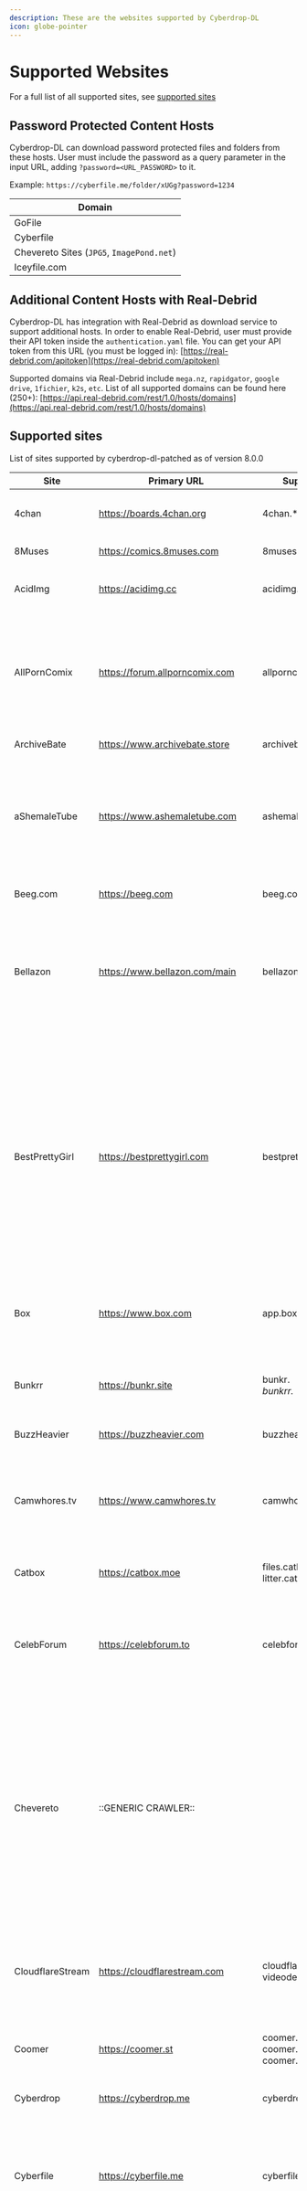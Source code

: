 ```yaml
---
description: These are the websites supported by Cyberdrop-DL
icon: globe-pointer
---
```


# Supported Websites

For a full list of all supported sites, see [supported sites](#supported-sites)

## Password Protected Content Hosts

Cyberdrop-DL can download password protected files and folders from these hosts. User must include the password as a query parameter in the input URL, adding `?password=<URL_PASSWORD>` to it.

Example: `https://cyberfile.me/folder/xUGg?password=1234`

| Domain                                                  |
| ------------------------------------------------------- |
| GoFile                                                  |
| Cyberfile                                               |
| Chevereto Sites (`JPG5`, `ImagePond.net`) |
| Iceyfile.com                                            |

## Additional Content Hosts with Real-Debrid

Cyberdrop-DL has integration with Real-Debrid as download service to support additional hosts. In order to enable Real-Debrid, user must provide their API token inside the `authentication.yaml` file. You can get your API token from this URL (you must be logged in): [https://real-debrid.com/apitoken](https://real-debrid.com/apitoken)

Supported domains via Real-Debrid include `mega.nz`, `rapidgator`, `google drive`, `1fichier`, `k2s`, `etc`. List of all supported domains can be found here (250+): [https://api.real-debrid.com/rest/1.0/hosts/domains](https://api.real-debrid.com/rest/1.0/hosts/domains)

## Supported sites

List of sites supported by cyberdrop-dl-patched as of version 8.0.0

|           Site            |                 Primary URL                 |                                                                                    Supported Domains                                                                                    |                                                                                                                                                                                                                                                                                                                                                                                                                                                                                                                                                                                                                                                                                                           Supported Paths                                                                                                                                                                                                                                                                                                                                                                                                                                                                                                                                                                                                                                                                                                            |
|---------------------------|---------------------------------------------|-----------------------------------------------------------------------------------------------------------------------------------------------------------------------------------------|--------------------------------------------------------------------------------------------------------------------------------------------------------------------------------------------------------------------------------------------------------------------------------------------------------------------------------------------------------------------------------------------------------------------------------------------------------------------------------------------------------------------------------------------------------------------------------------------------------------------------------------------------------------------------------------------------------------------------------------------------------------------------------------------------------------------------------------------------------------------------------------------------------------------------------------------------------------------------------------------------------------------------------------------------------------------------------------------------------------------------------------------------------------------------------------------------------------------------------------------------------------------------------------------------------------------------------------------------------------------------------------------------------------------------------------|
|           4chan           |          https://boards.4chan.org           |                                                                                         4chan.*                                                                                         |                                                                                                                                                                                                                                                                                                                                                                                                                                                                                                                                                                                                                                                                                       Board: <br> - `/<board>`<br>Thread: <br> - `/thread`<br>                                                                                                                                                                                                                                                                                                                                                                                                                                                                                                                                                                                                                                                                                       |
|          8Muses           |          https://comics.8muses.com          |                                                                                        8muses.*                                                                                         |                                                                                                                                                                                                                                                                                                                                                                                                                                                                                                                                                                                                                                                                                                Album: <br> - `/comics/album/...`<br>                                                                                                                                                                                                                                                                                                                                                                                                                                                                                                                                                                                                                                                                                                 |
|          AcidImg          |             https://acidimg.cc              |                                                                                       acidimg.cc                                                                                        |                                                                                                                                                                                                                                                                                                                                                                                                                                                                                                                                                                                                                                                                                    Image: <br> - `/i/...`<br>Thumbnail: <br> - `/upload/...`<br>                                                                                                                                                                                                                                                                                                                                                                                                                                                                                                                                                                                                                                                                                     |
|       AllPornComix        |       https://forum.allporncomix.com        |                                                                                     allporncomix.*                                                                                      |                                                                                                                                                                                                                                                                                                                                                                                                                                                                                                                                                                                        Attachments: <br> - `/(attachments\|data\|uploads)/...`<br>Threads: <br> - `/(thread\|topic\|tema\|threads\|topics\|temas)/<thread_name_and_id>`<br> - `/goto/<post_id>`<br> - `/posts/<post_id>`<br><br><br>**NOTES**<br> - base crawler: Xenforo<br>                                                                                                                                                                                                                                                                                                                                                                                                                                                                                                                                                                                        |
|        ArchiveBate        |        https://www.archivebate.store        |                                                                                      archivebate.*                                                                                      |                                                                                                                                                                                                                                                                                                                                                                                                                                                                                                                                                                                                                                                                                                Video: <br> - `/watch/<video_id>`<br>                                                                                                                                                                                                                                                                                                                                                                                                                                                                                                                                                                                                                                                                                                 |
|       aShemaleTube        |        https://www.ashemaletube.com         |                                                                                     ashemaletube.*                                                                                      |                                                                                                                                                                                                                                                                                                                                                                                                                                                                                                                                                                                                                           Model: <br> - `/creators/...`<br> - `/model/...`<br> - `/pornstars/...`<br>Playlist: <br> - `/playlists/...`<br>User: <br> - `/profiles/...`<br>Video: <br> - `/videos/...`<br>                                                                                                                                                                                                                                                                                                                                                                                                                                                                                                                                                                                                                            |
|         Beeg.com          |              https://beeg.com               |                                                                                        beeg.com                                                                                         |                                                                                                                                                                                                                                                                                                                                                                                                                                                                                                                                                                                                                                                                                      Video: <br> - `/<video_id>`<br> - `/video/<video_id>`<br>                                                                                                                                                                                                                                                                                                                                                                                                                                                                                                                                                                                                                                                                                       |
|         Bellazon          |        https://www.bellazon.com/main        |                                                                                       bellazon.*                                                                                        |                                                                                                                                                                                                                                                                                                                                                                                                                                                                                                                                                                                       Attachments: <br> - `/(attachments\|data\|uploads)/...`<br>Threads: <br> - `/(thread\|topic\|tema\|threads\|topics\|temas)/<thread_name_and_id>`<br> - `/goto/<post_id>`<br> - `/posts/<post_id>`<br><br><br>**NOTES**<br> - base crawler: Invision<br>                                                                                                                                                                                                                                                                                                                                                                                                                                                                                                                                                                                        |
|      BestPrettyGirl       |         https://bestprettygirl.com          |                                                                                   bestprettygirl.com                                                                                    |                                                                                                                                                                                                                                                                                                                                                                                                                       All Posts: <br> - `/posts/`<br>Category: <br> - `/category/<category_slug>`<br>Date Range: <br> - `...?after=<date>`<br> - `...?before=<date&after=<date>`<br> - `...?before=<date>`<br>Post: <br> - `/<post_slug>/`<br>Tag: <br> - `/tag/<tag_slug>`<br><br><br>**NOTES**<br> - <br><br>        For `Date Range`, <date>  must be a valid iso 8601 date, ex: `2022-12-06`.<br><br>        `Date Range` can be combined with `Category`, `Tag` and `All Posts`.<br>        ex: To only download categories from a date range: ,<br>        `/category/<category_slug>?before=<date>`<br>                                                                                                                                                                                                                                                                                                                                                                                                                       |
|            Box            |             https://www.box.com             |                                                                                       app.box.com                                                                                       |                                                                                                                                                                                                                                                                                                                                                                                                                                                                                                                                                                                                                        Embeded File or Folder: <br> - `app.box.com/embed/s?sh=<share_code>`<br> - `app.box.com/embed_widget/s?sh=<share_code>`<br>File or Folder: <br> - `app.box.com/s?sh=<share_code>`<br>                                                                                                                                                                                                                                                                                                                                                                                                                                                                                                                                                                                                                         |
|          Bunkrr           |             https://bunkr.site              |                                                                                   bunkr.*<br>bunkrr.*                                                                                   |                                                                                                                                                                                                                                                                                                                                                                                                                                                                                                                                                                                                                                                                    Album: <br> - `/a/...`<br>Direct Links<br>File: <br> - `/f/...`<br>Video: <br> - `/v/...`<br>                                                                                                                                                                                                                                                                                                                                                                                                                                                                                                                                                                                                                                                                     |
|        BuzzHeavier        |           https://buzzheavier.com           |                                                                                     buzzheavier.com                                                                                     |                                                                                                                                                                                                                                                                                                                                                                                                                                                                                                                                                                                                                                                                                                           Direct Links<br>                                                                                                                                                                                                                                                                                                                                                                                                                                                                                                                                                                                                                                                                                                           |
|       Camwhores.tv        |          https://www.camwhores.tv           |                                                                                      camwhores.tv                                                                                       |                                                                                                                                                                                                                                                                                                                                                                                                                                                                                                                                                                                                                            Categories: <br> - `/categories/...`<br>Members: <br> - `/members/<member_id>`<br>Search: <br> - `/search/...`<br>Tags: <br> - `/tags/...`<br>Videos: <br> - `/videos/...`<br>                                                                                                                                                                                                                                                                                                                                                                                                                                                                                                                                                                                                                            |
|          Catbox           |             https://catbox.moe              |                                                                          files.catbox.moe<br>litter.catbox.moe                                                                          |                                                                                                                                                                                                                                                                                                                                                                                                                                                                                                                                                                                                                                                                                                           Direct Links<br>                                                                                                                                                                                                                                                                                                                                                                                                                                                                                                                                                                                                                                                                                                           |
|        CelebForum         |            https://celebforum.to            |                                                                                      celebforum.*                                                                                       |                                                                                                                                                                                                                                                                                                                                                                                                                                                                                                                                                                                        Attachments: <br> - `/(attachments\|data\|uploads)/...`<br>Threads: <br> - `/(thread\|topic\|tema\|threads\|topics\|temas)/<thread_name_and_id>`<br> - `/goto/<post_id>`<br> - `/posts/<post_id>`<br><br><br>**NOTES**<br> - base crawler: Xenforo<br>                                                                                                                                                                                                                                                                                                                                                                                                                                                                                                                                                                                        |
|         Chevereto         |             ::GENERIC CRAWLER::             |                                                                                                                                                                                         |                                                                                                                                                                                                                                                                                                                                                                                                                                                                                                                                 Album: <br> - `/a/<id>`<br> - `/a/<name>.<id>`<br> - `/album/<id>`<br> - `/album/<name>.<id>`<br>Direct Links<br>Image: <br> - `/image/<id>`<br> - `/image/<name>.<id>`<br> - `/img/<id>`<br> - `/img/<name>.<id>`<br>Profiles: <br> - `/<user_name>`<br>Video: <br> - `/video/<id>`<br> - `/video/<name>.<id>`<br> - `/videos/<id>`<br> - `/videos/<name>.<id>`<br>                                                                                                                                                                                                                                                                                                                                                                                                                                                                                                                                 |
|     CloudflareStream      |        https://cloudflarestream.com         |                                                                        cloudflarestream.com<br>videodelivery.net                                                                        |                                                                                                                                                                                                                                                                                                                                                                                                                                                                                                                                                         Public Video: <br> - `/<video_uid>`<br> - `/<video_uid>/iframe`<br> - `/<video_uid>/watch`<br> - `/embed/___.js?video=<video_uid>`<br>Restricted Access Video: <br> - `/<jwt_access_token>`<br> - `/<jwt_access_token>/iframe`<br> - `/<jwt_access_token>/watch`<br> - `/embed/___.js?video=<jwt_access_token>`<br>                                                                                                                                                                                                                                                                                                                                                                                                                                                                                                                                                          |
|          Coomer           |              https://coomer.st              |                                                                         coomer.party<br>coomer.st<br>coomer.su                                                                          |                                                                                                                                                                                                                                                                                                                                                                                                                                                                                                                                                                                          Direct links: <br> - `/(data|thumbnail)/...`<br>Favorites: <br> - `/favorites/<user_id>`<br>Individual Post: <br> - `/<service>/user/<user_id>/post/<post_id>`<br>Model: <br> - `/<service>/user/<user_id>`<br>Search: <br> - `/search?q=...`<br>                                                                                                                                                                                                                                                                                                                                                                                                                                                                                                                                                                                           |
|         Cyberdrop         |            https://cyberdrop.me             |                                                                                       cyberdrop.*                                                                                       |                                                                                                                                                                                                                                                                                                                                                                                                                                                                                                                                                                                                                                                                                 Album: <br> - `/a/...`<br>Direct Links<br>File: <br> - `/f/...`<br>                                                                                                                                                                                                                                                                                                                                                                                                                                                                                                                                                                                                                                                                                  |
|         Cyberfile         |            https://cyberfile.me             |                                                                                       cyberfile.*                                                                                       |                                                                                                                                                                                                                                                                                                                                                                                                                                                                                                                                                                                                               Files: <br> - `/<file_id>`<br> - `/<file_id>/<file_name>`<br>Public Folders: <br> - `/folder/<folder_id>`<br> - `/folder/<folder_id>/<folder_name>`<br>Shared folders: <br> - `/shared/<share_key>`<br>                                                                                                                                                                                                                                                                                                                                                                                                                                                                                                                                                                                                                |
|         DirtyShip         |            https://dirtyship.com            |                                                                                       dirtyship.*                                                                                       |                                                                                                                                                                                                                                                                                                                                                                                                                                                                                                                                                                                                                                Categorie: <br> - `/category/...`<br>Gallery: <br> - `/gallery/...`<br>Photo: <br> - `/gallery/.../...`<br>Tag: <br> - `/tag/...`<br>Video: <br> - `/<video_name>`<br>                                                                                                                                                                                                                                                                                                                                                                                                                                                                                                                                                                                                                                |
|         Discourse         |             ::GENERIC CRAWLER::             |                                                                                                                                                                                         |                                                                                                                                                                                                                                                                                                                                                                                                                                                                                                                                                                                        Attachments: <br> - `/uploads/...`<br>Topic: <br> - `/t/<topic_name>/<topic_id>`<br> - `/t/<topic_name>/<topic_id>/<post_number>`<br><br><br>**NOTES**<br> - If the URL includes <post_number>, posts with a number lower that it won't be scraped<br>                                                                                                                                                                                                                                                                                                                                                                                                                                                                                                                                                                                        |
|        DoodStream         |           https://doodstream.com            |                                        all3do.com<br>do7go.com<br>dood.re<br>dood.yt<br>doodcdn.*<br>doodstream.*<br>doodstream.co<br>vidply.com                                        |                                                                                                                                                                                                                                                                                                                                                                                                                                                                                                                                                                                                                                                                                                  Video: <br> - `/e/<video_id>`<br>                                                                                                                                                                                                                                                                                                                                                                                                                                                                                                                                                                                                                                                                                                   |
|          Dropbox          |           https://www.dropbox.com           |                                                                                        dropbox.*                                                                                        |                                                                                                                                                                                                                                                                                                                                                                                                                                                                                                                                                                                                         File: <br> - `/s/...`<br> - `/scl/fi/<link_key>?rlkey=...`<br> - `/scl/fo/<link_key>/<secure_hash>?preview=<filename>&rlkey=...`<br>Folder: <br> - `/scl/fo/<link_key>/<secure_hash>?rlkey=...`<br> - `/sh/...`<br>                                                                                                                                                                                                                                                                                                                                                                                                                                                                                                                                                                                                          |
|         E-Hentai          |            https://e-hentai.org             |                                                                                       e-hentai.*                                                                                        |                                                                                                                                                                                                                                                                                                                                                                                                                                                                                                                                                                                                                                                                                         Album: <br> - `/g/...`<br>File: <br> - `/s/...`<br>                                                                                                                                                                                                                                                                                                                                                                                                                                                                                                                                                                                                                                                                                          |
|           E621            |              https://e621.net               |                                                                                        e621.net                                                                                         |                                                                                                                                                                                                                                                                                                                                                                                                                                                                                                                                                                                                                                                                    Pools: <br> - `/pools/...`<br>Post: <br> - `/posts/...`<br>Tags: <br> - `/posts?tags=...`<br>                                                                                                                                                                                                                                                                                                                                                                                                                                                                                                                                                                                                                                                                     |
|           eFukt           |              https://efukt.com              |                                                                                        efukt.com                                                                                        |                                                                                                                                                                                                                                                                                                                                                                                                                                                                                                                                                                                                                                   Gif: <br> - `/view.gif.php?id=<id>`<br>Homepage: <br> - `/`<br>Photo: <br> - `/pics/....`<br>Series: <br> - `/series/<series_name>`<br>Video: <br> - `/...`<br>                                                                                                                                                                                                                                                                                                                                                                                                                                                                                                                                                                                                                                    |
|          ePorner          |           https://www.eporner.com           |                                                                                        eporner.*                                                                                        |                                                                                                                                                                                                                                                                                                                                                                                                                                                                                                                                             Categories: <br> - `/cat/...`<br>Channels: <br> - `/channel/...`<br>Gallery: <br> - `/gallery/...`<br>Photo: <br> - `/photo/...`<br>Pornstar: <br> - `/pornstar/...`<br>Profile: <br> - `/profile/...`<br>Search: <br> - `/search/...`<br>Video: <br> - `/<video_name>-<video-id>`<br> - `/embed/<video_id>`<br> - `/hd-porn/<video_id>`<br>                                                                                                                                                                                                                                                                                                                                                                                                                                                                                                                                             |
|           Erome           |            https://www.erome.com            |                                                                                         erome.*                                                                                         |                                                                                                                                                                                                                                                                                                                                                                                                                                                                                                                                                                                                                                                                                         Album: <br> - `/a/...`<br>Profile: <br> - `/...`<br>                                                                                                                                                                                                                                                                                                                                                                                                                                                                                                                                                                                                                                                                                         |
|        EveriaClub         |             https://everia.club             |                                                                                       everia.club                                                                                       |                                                                                                                                                                                                                                                                                                                                                                                                                       All Posts: <br> - `/posts/`<br>Category: <br> - `/category/<category_slug>`<br>Date Range: <br> - `...?after=<date>`<br> - `...?before=<date&after=<date>`<br> - `...?before=<date>`<br>Post: <br> - `/<post_slug>/`<br>Tag: <br> - `/tag/<tag_slug>`<br><br><br>**NOTES**<br> - <br><br>        For `Date Range`, <date>  must be a valid iso 8601 date, ex: `2022-12-06`.<br><br>        `Date Range` can be combined with `Category`, `Tag` and `All Posts`.<br>        ex: To only download categories from a date range: ,<br>        `/category/<category_slug>?before=<date>`<br>                                                                                                                                                                                                                                                                                                                                                                                                                       |
|          F95Zone          |             https://f95zone.to              |                                                                                        f95zone.*                                                                                        |                                                                                                                                                                                                                                                                                                                                                                                                                                                                                                                                                                                        Attachments: <br> - `/(attachments\|data\|uploads)/...`<br>Threads: <br> - `/(thread\|topic\|tema\|threads\|topics\|temas)/<thread_name_and_id>`<br> - `/goto/<post_id>`<br> - `/posts/<post_id>`<br><br><br>**NOTES**<br> - base crawler: Xenforo<br>                                                                                                                                                                                                                                                                                                                                                                                                                                                                                                                                                                                        |
|          Fapello          |             https://fapello.su              |                                                                                        fapello.*                                                                                        |                                                                                                                                                                                                                                                                                                                                                                                                                                                                                                                                                                                                                                                                                    Individual Post: <br> - `/.../...`<br>Model: <br> - `/...`<br>                                                                                                                                                                                                                                                                                                                                                                                                                                                                                                                                                                                                                                                                                    |
|         Fileditch         |          https://fileditchfiles.me          |                                                                                       fileditch.*                                                                                       |                                                                                                                                                                                                                                                                                                                                                                                                                                                                                                                                                                                                                                                                                                           Direct Links<br>                                                                                                                                                                                                                                                                                                                                                                                                                                                                                                                                                                                                                                                                                                           |
|          FilesVC          |              https://files.vc               |                                                                                        files.vc                                                                                         |                                                                                                                                                                                                                                                                                                                                                                                                                                                                                                                                                                                                                                                                                                           Direct Links<br>                                                                                                                                                                                                                                                                                                                                                                                                                                                                                                                                                                                                                                                                                                           |
|       Flugel-Anime        |           https://flugelanime.com           |                                                                                     flugel-anime.*                                                                                      |                                                                                                                                                                                                                                                                                                                                                                                                                                                                                                                                                                                                                                                                                                     Any path: <br> - `/...`<br>                                                                                                                                                                                                                                                                                                                                                                                                                                                                                                                                                                                                                                                                                                      |
|      Forums.plex.tv       |           https://forums.plex.tv            |                                                                                     forums.plex.tv                                                                                      |                                                                                                                                                                                                                                                                                                                                                                                                                                                                                                                                                                                        Attachments: <br> - `/uploads/...`<br>Topic: <br> - `/t/<topic_name>/<topic_id>`<br> - `/t/<topic_name>/<topic_id>/<post_number>`<br><br><br>**NOTES**<br> - If the URL includes <post_number>, posts with a number lower that it won't be scraped<br>                                                                                                                                                                                                                                                                                                                                                                                                                                                                                                                                                                                        |
|          GoFile           |              https://gofile.io              |                                                                                        gofile.*                                                                                         |                                                                                                                                                                                                                                                                                                                                                                                                                                                                                                                                                                                                                                                                                                      Album: <br> - `/d/...`<br>                                                                                                                                                                                                                                                                                                                                                                                                                                                                                                                                                                                                                                                                                                      |
|        GoogleDrive        |          https://drive.google.com           |                                                               docs.google<br>drive.google<br>drive.usercontent.google.com                                                               |                                                                                                                                                                                                                                                                                                                             Docs: <br> - `/document/d/<file_id>`<br>Files: <br> - `/file/d/<file_id>`<br>Folders: <br> - `/drive/folders/<folder_id>`<br> - `/embeddedfolderview/<folder_id>`<br>Sheets: <br> - `/spreadsheets/d/<file_id>`<br>Slides: <br> - `/presentation/d/<file_id>`<br><br><br>**NOTES**<br> - You can download sheets, slides and docs in a custom format by using it as a query param.<br>ex: https://docs.google.com/document/d/1ZzEzJbemBMPm46O2q5VcGNoPbqDu9AhhUc2djQbvbTY?format=ods<br>Valid Formats:<br><br>document:<br>  - docx (default)<br>  - epub<br>  - md<br>  - odt<br>  - pdf<br>  - rtf<br>  - txt<br>  - zip<br><br>presentation:<br>  - odp<br>  - pptx (default)<br><br>spreadsheets:<br>  - csv<br>  - html<br>  - ods<br>  - tsv<br>  - xslx (default)<br>                                                                                                                                                                                                                                                                                                                             |
|          Hianime          |             https://hianime.to              |                                                                  aniwatch.to<br>aniwatchtv.to<br>hianime.to<br>zoro.to                                                                  |                                                                                                                                                                                                                                                                                                                                                                                                                                                                                                                           Anime: <br> - `/<name>-<anime_id>`<br>Episode: <br> - `/<name>-<anime_id>?ep=<episode_id>`<br> - `/watch/<name>-<anime_id>?ep=<episode_id>`<br><br><br>**NOTES**<br> - You can select the language to be downloaded by using a 'lang' query param. Valid options: 'sub' or 'dub'. Default: 'sub'If the chosen language is not avaiable, CDL will use the first one available<br>                                                                                                                                                                                                                                                                                                                                                                                                                                                                                                                           |
|         Hitomi.la         |              https://hitomi.la              |                                                                                        hitomi.la                                                                                        |                                                                                                                                                                                                                                                                                                                                                                                                                                                                                                                                    Collection: <br> - `/artist/...`<br> - `/character/...`<br> - `/group/...`<br> - `/series/...`<br> - `/tag/...`<br> - `/type/...`<br>Gallery: <br> - `/anime/...`<br> - `/cg/...`<br> - `/doujinshi/...`<br> - `/galleries/...`<br> - `/gamecg/...`<br> - `/imageset/...`<br> - `/manga/...`<br> - `/reader/...`<br>Search: <br> - `/search.html?<query>`<br>                                                                                                                                                                                                                                                                                                                                                                                                                                                                                                                                     |
|        HotLeakVip         |             https://hotleak.vip             |                                                                                       hotleak.vip                                                                                       |                                                                                                                                                                                                                                                                                                                                                                                                                                                                                                                                                                                                                                                                           Model: <br> - `/<model_id>`<br>Video: <br> - `/<model_id>/video/<video_id>`<br>                                                                                                                                                                                                                                                                                                                                                                                                                                                                                                                                                                                                                                                                            |
|          HotPic           |              https://hotpic.cc              |                                                                                 2385290.xyz<br>hotpic.*                                                                                 |                                                                                                                                                                                                                                                                                                                                                                                                                                                                                                                                                                                                                                                                                       Album: <br> - `/album/...`<br>Image: <br> - `/i/...`<br>                                                                                                                                                                                                                                                                                                                                                                                                                                                                                                                                                                                                                                                                                       |
|         Iceyfile          |            https://iceyfile.com             |                                                                                       iceyfile.*                                                                                        |                                                                                                                                                                                                                                                                                                                                                                                                                                                                                                                                                                                                               Files: <br> - `/<file_id>`<br> - `/<file_id>/<file_name>`<br>Public Folders: <br> - `/folder/<folder_id>`<br> - `/folder/<folder_id>/<folder_name>`<br>Shared folders: <br> - `/shared/<share_key>`<br>                                                                                                                                                                                                                                                                                                                                                                                                                                                                                                                                                                                                                |
|         ImageBam          |          https://www.imagebam.com           |                                                                                       imagebam.*                                                                                        |                                                                                                                                                                                                                                                                                                                                                                                                                                                                                                                                                                                                                                     Gallery: <br> - `/gallery/...`<br>Gallery or Image: <br> - `/view/...`<br>Image: <br> - `/image/...`<br>Thumbnails: <br> - `thumbs<x>.imagebam.com/...`<br>                                                                                                                                                                                                                                                                                                                                                                                                                                                                                                                                                                                                                                      |
|         ImagePond         |            https://imagepond.net            |                                                                                      imagepond.net                                                                                      |                                                                                                                                                                                                                                                                                                                                                                                                                                                                                                                                 Album: <br> - `/a/<id>`<br> - `/a/<name>.<id>`<br> - `/album/<id>`<br> - `/album/<name>.<id>`<br>Direct Links<br>Image: <br> - `/image/<id>`<br> - `/image/<name>.<id>`<br> - `/img/<id>`<br> - `/img/<name>.<id>`<br>Profiles: <br> - `/<user_name>`<br>Video: <br> - `/video/<id>`<br> - `/video/<name>.<id>`<br> - `/videos/<id>`<br> - `/videos/<name>.<id>`<br>                                                                                                                                                                                                                                                                                                                                                                                                                                                                                                                                 |
|           ImgBB           |               https://ibb.co                |                                                                                   ibb.co<br>imgbb.co                                                                                    |                                                                                                                                                                                                                                                                                                                                                                                                                                                                                                                                                                                                                                                                                        Album: <br> - `/album/...`<br>Image: <br> - `/...`<br>                                                                                                                                                                                                                                                                                                                                                                                                                                                                                                                                                                                                                                                                                        |
|          ImgBox           |             https://imgbox.com              |                                                                                        imgbox.*                                                                                         |                                                                                                                                                                                                                                                                                                                                                                                                                                                                                                                                                                                                                                                                                  Album: <br> - `/g/...`<br>Direct Links<br>Image: <br> - `/...`<br>                                                                                                                                                                                                                                                                                                                                                                                                                                                                                                                                                                                                                                                                                  |
|           Imgur           |              https://imgur.com              |                                                                                         imgur.*                                                                                         |                                                                                                                                                                                                                                                                                                                                                                                                                                                                                                                                                                                                                                                                 Album: <br> - `/a/...`<br>Direct Links<br>Gallery: <br> - `/gallery/...`<br>Image: <br> - `/...`<br>                                                                                                                                                                                                                                                                                                                                                                                                                                                                                                                                                                                                                                                                 |
|          Imx.to           |               https://imx.to                |                                                                                         imx.to                                                                                          |                                                                                                                                                                                                                                                                                                                                                                                                                                                                                                                                                                                                                                                                                       Image: <br> - `/i/...`<br>Thumbnail: <br> - `/t/...`<br>                                                                                                                                                                                                                                                                                                                                                                                                                                                                                                                                                                                                                                                                                       |
|        IncestFlix         |         https://www.incestflix.com          |                                                                                      incestflix.*                                                                                       |                                                                                                                                                                                                                                                                                                                                                                                                                                                                                                                                                                                                                                                                                       Tag: <br> - `/tag/...`<br>Video: <br> - `/watch/...`<br>                                                                                                                                                                                                                                                                                                                                                                                                                                                                                                                                                                                                                                                                                       |
|     InfluencerBitches     |        https://influencerbitches.com        |                                                                                   influencerbitches.*                                                                                   |                                                                                                                                                                                                                                                                                                                                                                                                                                                                                                                                                                                                                                                                                                    Model: <br> - `/model/...`<br>                                                                                                                                                                                                                                                                                                                                                                                                                                                                                                                                                                                                                                                                                                    |
|           JPG5            |               https://jpg6.su               |     host.church<br>jpeg.pet<br>jpg.church<br>jpg.fish<br>jpg.fishing<br>jpg.homes<br>jpg.pet<br>jpg1.su<br>jpg2.su<br>jpg3.su<br>jpg4.su<br>jpg5.su<br>jpg6.su<br>selti-delivery.ru     |                                                                                                                                                                                                                                                                                                                                                                                                                                                                                                                                                                                      Album: <br> - `/a/<id>`<br> - `/a/<name>.<id>`<br> - `/album/<id>`<br> - `/album/<name>.<id>`<br>Direct Links<br>Image: <br> - `/image/<id>`<br> - `/image/<name>.<id>`<br> - `/img/<id>`<br> - `/img/<name>.<id>`<br>Profiles: <br> - `/<user_name>`<br>                                                                                                                                                                                                                                                                                                                                                                                                                                                                                                                                                                                       |
|          Kemono           |              https://kemono.cr              |                                                                         kemono.cr<br>kemono.party<br>kemono.su                                                                          |                                                                                                                                                                                                                                                                                                                                                                                                                                                                                                                         Direct links: <br> - `/(data|thumbnail)/...`<br>Discord Server: <br> - `/discord/<server_id>`<br>Discord Server Channel: <br> - `/discord/server/<server_id>/<channel_id>#...`<br>Favorites: <br> - `/favorites/<user_id>`<br>Individual Post: <br> - `/<service>/user/<user_id>/post/<post_id>`<br>Model: <br> - `/<service>/user/<user_id>`<br>Search: <br> - `/search?q=...`<br>                                                                                                                                                                                                                                                                                                                                                                                                                                                                                                                          |
|       LeakedModels        |       https://leakedmodels.com/forum        |                                                                                     leakedmodels.*                                                                                      |                                                                                                                                                                                                                                                                                                                                                                                                                                                                                                                                                                                        Attachments: <br> - `/(attachments\|data\|uploads)/...`<br>Threads: <br> - `/(thread\|topic\|tema\|threads\|topics\|temas)/<thread_name_and_id>`<br> - `/goto/<post_id>`<br> - `/posts/<post_id>`<br><br><br>**NOTES**<br> - base crawler: Xenforo<br>                                                                                                                                                                                                                                                                                                                                                                                                                                                                                                                                                                                        |
|        LeakedZone         |           https://leakedzone.com            |                                                                                      leakedzone.*                                                                                       |                                                                                                                                                                                                                                                                                                                                                                                                                                                                                                                                                                                                                                                                           Model: <br> - `/<model_id>`<br>Video: <br> - `/<model_id>/video/<video_id>`<br>                                                                                                                                                                                                                                                                                                                                                                                                                                                                                                                                                                                                                                                                            |
|         Luscious          |        https://members.luscious.net         |                                                                                       luscious.*                                                                                        |                                                                                                                                                                                                                                                                                                                                                                                                                                                                                                                                                                                                                                                                                                   Album: <br> - `/albums/...`<br>                                                                                                                                                                                                                                                                                                                                                                                                                                                                                                                                                                                                                                                                                                    |
|         Mediafire         |          https://www.mediafire.com          |                                                                                       mediafire.*                                                                                       |                                                                                                                                                                                                                                                                                                                                                                                                                                                                                                                                                                                                                                                                  File: <br> - `/file/<quick_key>`<br> - `?<quick_key>`<br>Folder: <br> - `/folder/<folder_key>`<br>                                                                                                                                                                                                                                                                                                                                                                                                                                                                                                                                                                                                                                                                  |
|         Megacloud         |           https://megacloud.blog            |                                                                                       megacloud.*                                                                                       |                                                                                                                                                                                                                                                                                                                                                                                                                                                                                                                                                                                                                                                                                                  Embed v3: <br> - `/embed-2/v3`<br>                                                                                                                                                                                                                                                                                                                                                                                                                                                                                                                                                                                                                                                                                                  |
|          MegaNz           |               https://mega.nz               |                                                                                         mega.nz                                                                                         |                                                                                                                                                                                                                                                                                                                                                                                                                                                                                           File: <br> - `/!#<file_id>!<share_key>`<br> - `/file/<file_id>#<share_key>`<br> - `/folder/<folder_id>#<share_key>/file/<file_id>`<br>Folder: <br> - `/F!#<folder_id>!<share_key>`<br> - `/folder/<folder_id>#<share_key>`<br>Subfolder: <br> - `/folder/<folder_id>#<share_key>/folder/<subfolder_id>`<br><br><br>**NOTES**<br> - Downloads can not be resumed. Partial downloads will always be deleted and new downloads will start over<br>                                                                                                                                                                                                                                                                                                                                                                                                                                                                                            |
|          MissAV           |              https://missav.ws              |                                                                                        missav.*                                                                                         |                                                                                                                                                                                                                                                                                                                                                                                                                                                                                                                                                                                                                                                                                                       Video: <br> - `/...`<br>                                                                                                                                                                                                                                                                                                                                                                                                                                                                                                                                                                                                                                                                                                       |
|          MixDrop          |             https://mixdrop.sb              |                                                                                  mixdrop.*<br>mxdrop.*                                                                                  |                                                                                                                                                                                                                                                                                                                                                                                                                                                                                                                                                                                                                                                                                         File: <br> - `/e/<file_id>`<br> - `/f/<file_id>`<br>                                                                                                                                                                                                                                                                                                                                                                                                                                                                                                                                                                                                                                                                                         |
|        Motherless         |           https://motherless.com            |                                                                                      motherless.*                                                                                       |                                                                                                                                                                                                                                                                                                                                                                                                                                                                                                                                                                                                    Group: <br> - `/g/<group_name>`<br> - `/gi/<image>`<br> - `/gv/<video>`<br>Image: <br> - `/...`<br>User: <br> - `/f/...`<br> - `/u/...`<br>Video: <br> - `pending`<br><br><br>**NOTES**<br> - Galleries are NOT supported<br>                                                                                                                                                                                                                                                                                                                                                                                                                                                                                                                                                                                                     |
|         Nekohouse         |            https://nekohouse.su             |                                                                                       nekohouse.*                                                                                       |                                                                                                                                                                                                                                                                                                                                                                                                                                                                                                                                                                                                                                 Direct links: <br> - `/(data|thumbnails)/...`<br>Individual Post: <br> - `/<service>/user/<user_id>/post/<post_id>`<br>Model: <br> - `/<service>/user/<user_id>`<br>                                                                                                                                                                                                                                                                                                                                                                                                                                                                                                                                                                                                                                 |
|          nHentai          |             https://nhentai.net             |                                                                                       nhentai.net                                                                                       |                                                                                                                                                                                                                                                                                                                                                                                                                                                                                                                                                                                                                                  Collections: <br> - `artist`<br> - `character`<br> - `favorites`<br> - `group`<br> - `parody`<br> - `search`<br> - `tag`<br>Gallery: <br> - `/g/<gallery_id>`<br>                                                                                                                                                                                                                                                                                                                                                                                                                                                                                                                                                                                                                                   |
|      NoodleMagazine       |         https://noodlemagazine.com          |                                                                                    noodlemagazine.*                                                                                     |                                                                                                                                                                                                                                                                                                                                                                                                                                                                                                                                                                                                                                                                            Search: <br> - `/video/<search_query`<br>Video: <br> - `/watch/<video_id>`<br>                                                                                                                                                                                                                                                                                                                                                                                                                                                                                                                                                                                                                                                                            |
|         NudoStar          |         https://nudostar.com/forum          |                                                                                       nudostar.*                                                                                        |                                                                                                                                                                                                                                                                                                                                                                                                                                                                                                                                                                                        Attachments: <br> - `/(attachments\|data\|uploads)/...`<br>Threads: <br> - `/(thread\|topic\|tema\|threads\|topics\|temas)/<thread_name_and_id>`<br> - `/goto/<post_id>`<br> - `/posts/<post_id>`<br><br><br>**NOTES**<br> - base crawler: Xenforo<br>                                                                                                                                                                                                                                                                                                                                                                                                                                                                                                                                                                                        |
|        NudoStarTV         |             https://nudostar.tv             |                                                                                       nudostar.tv                                                                                       |                                                                                                                                                                                                                                                                                                                                                                                                                                                                                                                                                                                                                                                                                                   Model: <br> - `/models/...`<br>                                                                                                                                                                                                                                                                                                                                                                                                                                                                                                                                                                                                                                                                                                    |
|           ok.ru           |                https://ok.ru                |                                                                                odnoklassniki.ru<br>ok.ru                                                                                |                                                                                                                                                                                                                                                                                                                                                                                                                                                                                                                                                                                                                                                      Channel: <br> - `/profile/<username>/c<channel_id>`<br> - `/video/c<channel_id>`<br>Video: <br> - `/video/<video_id>`<br>                                                                                                                                                                                                                                                                                                                                                                                                                                                                                                                                                                                                                                                       |
|        OmegaScans         |           https://omegascans.org            |                                                                                      omegascans.*                                                                                       |                                                                                                                                                                                                                                                                                                                                                                                                                                                                                                                                                                                                                                                                        Chapter: <br> - `/series/.../...`<br>Direct Links<br>Series: <br> - `/series/...`<br>                                                                                                                                                                                                                                                                                                                                                                                                                                                                                                                                                                                                                                                                         |
|         OneDrive          |            https://onedrive.com             |                                                                              1drv.ms<br>onedrive.live.com                                                                               |                                                                                                                                                                                                                                                                                                                                                                                                                                                                                                                                                                                       Access Link: <br> - `https://onedrive.live.com/?authkey=<KEY>&id=<ID>&cid=<CID>`<br>Share Link (anyone can access): <br> - `https://1drv.ms/b/<KEY>`<br> - `https://1drv.ms/f/<KEY>`<br> - `https://1drv.ms/t/<KEY>`<br> - `https://1drv.ms/u/<KEY>`<br>                                                                                                                                                                                                                                                                                                                                                                                                                                                                                                                                                                                       |
|          pCloud           |           https://www.pcloud.com            |                                                                              e.pc.cd<br>pc.cd<br>pcloud.*                                                                               |                                                                                                                                                                                                                                                                                                                                                                                                                                                                                                                                                                                                                                                           Public File or folder: <br> - `?code=<share_code>`<br> - `e.pc.cd/<short_code>`<br> - `u.pc.cd/<short_code>`<br>                                                                                                                                                                                                                                                                                                                                                                                                                                                                                                                                                                                                                                                           |
|        PimpAndHost        |           https://pimpandhost.com           |                                                                                      pimpandhost.*                                                                                      |                                                                                                                                                                                                                                                                                                                                                                                                                                                                                                                                                                                                                                                                                     Album: <br> - `/album/...`<br>Image: <br> - `/image/...`<br>                                                                                                                                                                                                                                                                                                                                                                                                                                                                                                                                                                                                                                                                                     |
|         PimpBunny         |            https://pimpbunny.com            |                                                                                      pimpbunny.com                                                                                      |                                                                                                                                                                                                                                                                                                                                                                                                                                                                                                                                                                                      Album: <br> - `/albums/<album_name>`<br>Category: <br> - `/categories/<category>`<br>Model Albums: <br> - `/albums/models/<model_name>`<br>Models: <br> - `/onlyfans-models/<model_name>`<br>Tag: <br> - `/tags/<tag>`<br>Videos: <br> - `/videos/...`<br>                                                                                                                                                                                                                                                                                                                                                                                                                                                                                                                                                                                      |
|        PixelDrain         |           https://pixeldrain.com            |                                                             pd.cybar.xyz<br>pixeldra.in<br>pixeldrain.com<br>pixeldrain.net                                                             |                                                                                                                                                                                                                                                                                                                                                                                                                                                                                                                                                                                                                                                                                         File: <br> - `/u/...`<br>Folder: <br> - `/l/...`<br>                                                                                                                                                                                                                                                                                                                                                                                                                                                                                                                                                                                                                                                                                         |
|          PixHost          |             https://pixhost.to              |                                                                                        pixhost.*                                                                                        |                                                                                                                                                                                                                                                                                                                                                                                                                                                                                                                                                                                                                                                          Gallery: <br> - `/gallery/<gallery_id>`<br>Image: <br> - `/show/<image_id>`<br>Thumbnail: <br> - `/thumbs/..`<br>                                                                                                                                                                                                                                                                                                                                                                                                                                                                                                                                                                                                                                                           |
|         Pkmncards         |            https://pkmncards.com            |                                                                                       pkmncards.*                                                                                       |                                                                                                                                                                                                                                                                                                                                                                                                                                                                                                                                                                                                                                                                        Card: <br> - `/card/...`<br>Series: <br> - `/series/...`<br>Set: <br> - `/set/...`<br>                                                                                                                                                                                                                                                                                                                                                                                                                                                                                                                                                                                                                                                                        |
|         PMVHaven          |            https://pmvhaven.com             |                                                                                       pmvhaven.*                                                                                        |                                                                                                                                                                                                                                                                                                                                                                                                                                                                                                                                                                                 Category: <br> - `/category/...`<br>Music: <br> - `/music/...`<br>Playlist: <br> - `/playlist/...`<br>Search results: <br> - `/search/...`<br>Star: <br> - `/star/...`<br>Tag: <br> - `/tags/...`<br>Users: <br> - `/profile/...`<br>Video: <br> - `/video/...`<br>                                                                                                                                                                                                                                                                                                                                                                                                                                                                                                                                                                                  |
|          PornHub          |           https://www.pornhub.com           |                                                                                        pornhub.*                                                                                        |                                                                                                                                                                                                                                                                                                                                                                                                                                                                                                                                                         Album: <br> - `/album/...`<br>Channel: <br> - `/channel/...`<br>Gif: <br> - `/gif/...`<br>Photo: <br> - `/photo/...`<br>Playlist: <br> - `/playlist/...`<br>Profile: <br> - `/model/...`<br> - `/pornstar/...`<br> - `/user/...`<br>Video: <br> - `/embed/<video_id>`<br> - `/view_video.php?viewkey=<video_id>`<br>                                                                                                                                                                                                                                                                                                                                                                                                                                                                                                                                                         |
|         PornPics          |            https://pornpics.com             |                                                                                       pornpics.*                                                                                        |                                                                                                                                                                                                                                                                                                                                                                                                                                                                                                                                                                                                 Categories: <br> - `/categories/....`<br>Channels: <br> - `/channels/...`<br>Direct Links<br>Gallery: <br> - `/galleries/...`<br>Pornstars: <br> - `/pornstars/...`<br>Search: <br> - `/?q=<query>`<br>Tags: <br> - `/tags/...`<br>                                                                                                                                                                                                                                                                                                                                                                                                                                                                                                                                                                                                  |
|         Porntrex          |          https://www.porntrex.com           |                                                                                       porntrex.*                                                                                        |                                                                                                                                                                                                                                                                                                                                                                                                                                                                                                                                                                                  Album: <br> - `/albums/...`<br>Category: <br> - `/categories/...`<br>Model: <br> - `/models/...`<br>Playlist: <br> - `/playlists/...`<br>Search: <br> - `/search/...`<br>Tag: <br> - `/tags/...`<br>User: <br> - `/members/...`<br>Video: <br> - `/video/...`<br>                                                                                                                                                                                                                                                                                                                                                                                                                                                                                                                                                                                   |
|          PostImg          |           https://postimages.org            |                                                                                        postimg.*                                                                                        |                                                                                                                                                                                                                                                                                                                                                                                                                                                                                                                                                                                                                                                                               Album: <br> - `/gallery/...`<br>Direct Links<br>Image: <br> - `/...`<br>                                                                                                                                                                                                                                                                                                                                                                                                                                                                                                                                                                                                                                                                               |
|         RealBooru         |            https://realbooru.com            |                                                                                       realbooru.*                                                                                       |                                                                                                                                                                                                                                                                                                                                                                                                                                                                                                                                                                                                                                                                                        File: <br> - `?id=...`<br>Tags: <br> - `?tags=...`<br>                                                                                                                                                                                                                                                                                                                                                                                                                                                                                                                                                                                                                                                                                        |
|          Reddit           |           https://www.reddit.com            |                                                                                   redd.it<br>reddit.*                                                                                   |                                                                                                                                                                                                                                                                                                                                                                                                                                                                                                                                                                                                                                                  Direct Links<br>Subreddit:: <br> - `/r/<subreddit>`<br>User: <br> - `/u/<user>`<br> - `/user/<user>`<br> - `/user/<user>/...`<br>                                                                                                                                                                                                                                                                                                                                                                                                                                                                                                                                                                                                                                                   |
|          RedGifs          |           https://www.redgifs.com           |                                                                                        redgifs.*                                                                                        |                                                                                                                                                                                                                                                                                                                                                                                                                                                                                                                                                                                                                                                                 Embeds: <br> - `/ifr/<gif_id>`<br>Gif: <br> - `/watch/<gif_id>`<br>User: <br> - `/users/<user>`<br>                                                                                                                                                                                                                                                                                                                                                                                                                                                                                                                                                                                                                                                                  |
|        Rule34Vault        |           https://rule34vault.com           |                                                                                      rule34vault.*                                                                                      |                                                                                                                                                                                                                                                                                                                                                                                                                                                                                                                                                                                                                                                                     Playlist: <br> - `/playlists/view/...`<br>Post: <br> - `/post/...`<br>Tag: <br> - `/...`<br>                                                                                                                                                                                                                                                                                                                                                                                                                                                                                                                                                                                                                                                                     |
|        Rule34Video        |           https://rule34video.com           |                                                                                      rule34video.*                                                                                      |                                                                                                                                                                                                                                                                                                                                                                                                                                                                                                                                                                                                       Members: <br> - `/members/...`<br>Models: <br> - `/models/...`<br>Search: <br> - `/search/...`<br>Tags: <br> - `/tags/...`<br>Video: <br> - `/video/<video_id>/<video_name>`<br> - `/videos/<video_id>/<video_name>`<br>                                                                                                                                                                                                                                                                                                                                                                                                                                                                                                                                                                                                       |
|         Rule34XXX         |             https://rule34.xxx              |                                                                                       rule34.xxx                                                                                        |                                                                                                                                                                                                                                                                                                                                                                                                                                                                                                                                                                                                                                                                                        File: <br> - `?id=...`<br>Tag: <br> - `?tags=...`<br>                                                                                                                                                                                                                                                                                                                                                                                                                                                                                                                                                                                                                                                                                         |
|         Rule34XYZ         |             https://rule34.xyz              |                                                                                       rule34.xyz                                                                                        |                                                                                                                                                                                                                                                                                                                                                                                                                                                                                                                                                                                                                                                                     Playlist: <br> - `/playlists/view/...`<br>Post: <br> - `/post/...`<br>Tag: <br> - `/...`<br>                                                                                                                                                                                                                                                                                                                                                                                                                                                                                                                                                                                                                                                                     |
|           Saint           |              https://saint2.su              |                                                                                 saint2.cr<br>saint2.su                                                                                  |                                                                                                                                                                                                                                                                                                                                                                                                                                                                                                                                                                                                                                                                       Album: <br> - `/a/...`<br>Direct Links<br>Video: <br> - `/d/...`<br> - `/embed/...`<br>                                                                                                                                                                                                                                                                                                                                                                                                                                                                                                                                                                                                                                                                        |
|         Scrolller         |            https://scrolller.com            |                                                                                       scrolller.*                                                                                       |                                                                                                                                                                                                                                                                                                                                                                                                                                                                                                                                                                                                                                                                                                    Subreddit: <br> - `/r/...`<br>                                                                                                                                                                                                                                                                                                                                                                                                                                                                                                                                                                                                                                                                                                    |
|          SendNow          |              https://send.now               |                                                                                        send.now                                                                                         |                                                                                                                                                                                                                                                                                                                                                                                                                                                                                                                                                                                                                                                                                                           Direct Links<br>                                                                                                                                                                                                                                                                                                                                                                                                                                                                                                                                                                                                                                                                                                           |
|          SendVid          |             https://sendvid.com             |                                                                                        sendvid.*                                                                                        |                                                                                                                                                                                                                                                                                                                                                                                                                                                                                                                                                                                                                                                                               Direct Links<br>Embeds: <br> - `/embed/...`<br>Videos: <br> - `/...`<br>                                                                                                                                                                                                                                                                                                                                                                                                                                                                                                                                                                                                                                                                               |
|          Sex.com          |               https://sex.com               |                                                                                          sex.*                                                                                          |                                                                                                                                                                                                                                                                                                                                                                                                                                                                                                                                                                                                                                                                                           Shorts Profiles: <br> - `/shorts/<profile>`<br>                                                                                                                                                                                                                                                                                                                                                                                                                                                                                                                                                                                                                                                                                            |
|     SocialMediaGirls      |     https://forums.socialmediagirls.com     |                                                                                   socialmediagirls.*                                                                                    |                                                                                                                                                                                                                                                                                                                                                                                                                                                                                                                                                                                        Attachments: <br> - `/(attachments\|data\|uploads)/...`<br>Threads: <br> - `/(thread\|topic\|tema\|threads\|topics\|temas)/<thread_name_and_id>`<br> - `/goto/<post_id>`<br> - `/posts/<post_id>`<br><br><br>**NOTES**<br> - base crawler: Xenforo<br>                                                                                                                                                                                                                                                                                                                                                                                                                                                                                                                                                                                        |
|         SpankBang         |            https://spankbang.com            |                                                                                       spankbang.*                                                                                       |                                                                                                                                                                                                                                                                                                                                                                                                                                                                                                                                                                                                                          Playlist: <br> - `/playlist/<playlist-id>`<br>Video: <br> - `/embed/<video_id>`<br> - `/play/<video_id>`<br> - `/playlist/<playlist-id>-<video_id>`<br> - `/video/<video_id>`<br>                                                                                                                                                                                                                                                                                                                                                                                                                                                                                                                                                                                                                           |
|        Streamable         |           https://streamable.com            |                                                                                      streamable.*                                                                                       |                                                                                                                                                                                                                                                                                                                                                                                                                                                                                                                                                                                                                                                                                                       Video: <br> - `/...`<br>                                                                                                                                                                                                                                                                                                                                                                                                                                                                                                                                                                                                                                                                                                       |
|          ThisVid          |             https://thisvid.com             |                                                                                        thisvid.*                                                                                        |                                                                                                                                                                                                                                                                                                                                                                                                                                                                                                                                                                           Albums: <br> - `/albums/<album_name>`<br>Categories: <br> - `/categories/...`<br>Image: <br> - `/albums/<album_name>/<image_name>`<br>Members: <br> - `/members/<member_id>`<br>Search: <br> - `/search/?q=...`<br>Tags: <br> - `/tags/...`<br>Videos: <br> - `/videos/...`<br>                                                                                                                                                                                                                                                                                                                                                                                                                                                                                                                                                                            |
|          TikTok           |           https://www.tiktok.com            |                                                                                        tiktok.*                                                                                         |                                                                                                                                                                                                                                                                                                                                                                                                                                                                                                                                                                                                                                                        Photo: <br> - `/@<user>/photo/<photo_id>`<br>User: <br> - `/@<user>`<br>Video: <br> - `/@<user>/video/<video_id>`<br>                                                                                                                                                                                                                                                                                                                                                                                                                                                                                                                                                                                                                                                         |
|        TitsInTops         |        https://titsintops.com/phpBB2        |                                                                                      titsintops.*                                                                                       |                                                                                                                                                                                                                                                                                                                                                                                                                                                                                                                                                                                        Attachments: <br> - `/(attachments\|data\|uploads)/...`<br>Threads: <br> - `/(thread\|topic\|tema\|threads\|topics\|temas)/<thread_name_and_id>`<br> - `/goto/<post_id>`<br> - `/posts/<post_id>`<br><br><br>**NOTES**<br> - base crawler: Xenforo<br>                                                                                                                                                                                                                                                                                                                                                                                                                                                                                                                                                                                        |
|        Tokyomotion        |         https://www.tokyomotion.net         |                                                                                      tokyomotion.*                                                                                      |                                                                                                                                                                                                                                                                                                                                                                                                                                                                                                                                                           Albums: <br> - `/album/<album_id>`<br> - `/user/<user>/albums/`<br>Photo: <br> - `/photo/<photo_id>`<br> - `/user/<user>/favorite/photos`<br>Playlist: <br> - `/user/<user>/favorite/videos`<br>Profiles: <br> - `/user/<user>`<br>Search Results: <br> - `/search?...`<br>Video: <br> - `/video/<video_id>`<br>                                                                                                                                                                                                                                                                                                                                                                                                                                                                                                                                                           |
|          Toonily          |             https://toonily.com             |                                                                                        toonily.*                                                                                        |                                                                                                                                                                                                                                                                                                                                                                                                                                                                                                                                                                                                                                                                      Charpter: <br> - `/serie/<name>/chapter-<chapter-id>`<br>Serie: <br> - `/serie/<name>`<br>                                                                                                                                                                                                                                                                                                                                                                                                                                                                                                                                                                                                                                                                      |
|       TwitterImages       |              https://twimg.com              |                                                                                         twimg.*                                                                                         |                                                                                                                                                                                                                                                                                                                                                                                                                                                                                                                                                                                                                                                                                                       Photo: <br> - `/...`<br>                                                                                                                                                                                                                                                                                                                                                                                                                                                                                                                                                                                                                                                                                                       |
|        TWPornStars        |         https://www.twpornstars.com         |              indiantw.com<br>twanal.com<br>twgaymuscle.com<br>twgays.com<br>twlesbian.com<br>twmilf.com<br>twonfans.com<br>twpornstars.com<br>twteens.com<br>twtiktoks.com              |                                                                                                                                                                                                                                                                                                                                                                                                                                                                                                                                                                                                                                                                                                       Photo: <br> - `/...`<br>                                                                                                                                                                                                                                                                                                                                                                                                                                                                                                                                                                                                                                                                                                       |
|        ViperGirls         |            https://vipergirls.to            |                                                                              viper.click<br>vipergirls.to                                                                               |                                                                                                                                                                                                                                                                                                                                                                                                                                                                                                                                                                                                                                                                    Threads: <br> - `/goto/<post_id>`<br> - `/posts/<post_id>`<br> - `/threads/<thread_name>`<br>                                                                                                                                                                                                                                                                                                                                                                                                                                                                                                                                                                                                                                                                     |
|          Vipr.im          |               https://vipr.im               |                                                                                         vipr.im                                                                                         |                                                                                                                                                                                                                                                                                                                                                                                                                                                                                                                                                                                                                                                                                       Image: <br> - `/...`<br>Thumbnail: <br> - `/th/...`<br>                                                                                                                                                                                                                                                                                                                                                                                                                                                                                                                                                                                                                                                                                        |
|        WeTransfer         |           https://wetransfer.com            |                                                                                 we.tl<br>wetransfer.com                                                                                 |                                                                                                                                                                                                                                                                                                                                                                                                                                                                                                                                                                                             Direct links: <br> - `download.wetransfer.com/...`<br>Public link: <br> - `wetransfer.com/<file_id>/<security_hash>`<br>Share Link: <br> - `wetransfer.com/<file_id>/<recipient_id>/<security_hash>`<br>Short Link: <br> - `we.tl/<id>`<br>                                                                                                                                                                                                                                                                                                                                                                                                                                                                                                                                                                                              |
|       WordPressHTML       |             ::GENERIC CRAWLER::             |                                                                                                                                                                                         |                                                                                                                                                                                                                                                                                                                                                                                                                       All Posts: <br> - `/posts/`<br>Category: <br> - `/category/<category_slug>`<br>Date Range: <br> - `...?after=<date>`<br> - `...?before=<date&after=<date>`<br> - `...?before=<date>`<br>Post: <br> - `/<post_slug>/`<br>Tag: <br> - `/tag/<tag_slug>`<br><br><br>**NOTES**<br> - <br><br>        For `Date Range`, <date>  must be a valid iso 8601 date, ex: `2022-12-06`.<br><br>        `Date Range` can be combined with `Category`, `Tag` and `All Posts`.<br>        ex: To only download categories from a date range: ,<br>        `/category/<category_slug>?before=<date>`<br>                                                                                                                                                                                                                                                                                                                                                                                                                       |
|      WordPressMedia       |             ::GENERIC CRAWLER::             |                                                                                                                                                                                         |                                                                                                                                                                                                                                                                                                                                                                                                                       All Posts: <br> - `/posts/`<br>Category: <br> - `/category/<category_slug>`<br>Date Range: <br> - `...?after=<date>`<br> - `...?before=<date&after=<date>`<br> - `...?before=<date>`<br>Post: <br> - `/<post_slug>/`<br>Tag: <br> - `/tag/<tag_slug>`<br><br><br>**NOTES**<br> - <br><br>        For `Date Range`, <date>  must be a valid iso 8601 date, ex: `2022-12-06`.<br><br>        `Date Range` can be combined with `Category`, `Tag` and `All Posts`.<br>        ex: To only download categories from a date range: ,<br>        `/category/<category_slug>?before=<date>`<br>                                                                                                                                                                                                                                                                                                                                                                                                                       |
|          XBunker          |             https://xbunker.nu              |                                                                                        xbunker.*                                                                                        |                                                                                                                                                                                                                                                                                                                                                                                                                                                                                                                                                                                        Attachments: <br> - `/(attachments\|data\|uploads)/...`<br>Threads: <br> - `/(thread\|topic\|tema\|threads\|topics\|temas)/<thread_name_and_id>`<br> - `/goto/<post_id>`<br> - `/posts/<post_id>`<br><br><br>**NOTES**<br> - base crawler: Xenforo<br>                                                                                                                                                                                                                                                                                                                                                                                                                                                                                                                                                                                        |
|          XBunkr           |             https://xbunkr.com              |                                                                                        xbunkr.*                                                                                         |                                                                                                                                                                                                                                                                                                                                                                                                                                                                                                                                                                                                                                                                                             Albums: <br> - `/a/...`<br>Direct Links<br>                                                                                                                                                                                                                                                                                                                                                                                                                                                                                                                                                                                                                                                                                              |
|         xHamster          |            https://xhamster.com             |                                                                                       xhamster.*                                                                                        |                                                                                                                                                                                                                                                                                                                                                                                                                                                                                     Creator: <br> - `/creators/<creator_name>`<br>Creator Galleries: <br> - `/creators/<creator_name>/photos`<br>Creator Videos: <br> - `/creators/<creator_name>/exclusive`<br>Gallery: <br> - `/photos/gallery/<gallery_name_or_id>`<br>User: <br> - `/users/<user_name>`<br> - `/users/profiles/<user_name>`<br>User Galleries: <br> - `/users/<user_name>/photos`<br>User Videos: <br> - `/users/<user_name>/videos`<br>Video: <br> - `/videos/<title>`<br>                                                                                                                                                                                                                                                                                                                                                                                                                                                                                      |
|          xVideos          |           https://www.xvideos.com           |                                                      xv-ru.com<br>xvideos-ar.com<br>xvideos-india.com<br>xvideos.com<br>xvideos.es                                                      |     Account: <br> - `/<channel_name>`<br> - `/amateur\|amateur-channels\|amateurs\|channel\|channel-channels\|channels\|pornstar\|pornstar-channels\|pornstars\|profile\|profile-channels\|profiles/<name>`<br>Account Photos: <br> - `/<channel_name>#_tabPhotos`<br> - `/<channel_name>/photos/...`<br> - `/amateur\|amateur-channels\|amateurs\|channel\|channel-channels\|channels\|pornstar\|pornstar-channels\|pornstars\|profile\|profile-channels\|profiles/<name>#_tabPhotos`<br> - `/amateur\|amateur-channels\|amateurs\|channel\|channel-channels\|channels\|pornstar\|pornstar-channels\|pornstars\|profile\|profile-channels\|profiles/<name>/photos/...`<br>Account Quickies: <br> - `/<channel_name>#quickies`<br> - `/amateur\|amateur-channels\|amateurs\|channel\|channel-channels\|channels\|pornstar\|pornstar-channels\|pornstars\|profile\|profile-channels\|profiles/<name>#quickies`<br>Account Videos: <br> - `/<channel_name>#_tabVideos`<br> - `/amateur\|amateur-channels\|amateurs\|channel\|channel-channels\|channels\|pornstar\|pornstar-channels\|pornstars\|profile\|profile-channels\|profiles/<name>#_tabVideos`<br>Video: <br> - `/amateur\|amateur-channels\|amateurs\|channel\|channel-channels\|channels\|pornstar\|pornstar-channels\|pornstars\|profile\|profile-channels\|profiles#quickies/(a\|h\|v)/<video_id>`<br> - `/video.<encoded_id>/<title>`<br> - `/video<id>/<title>`<br>     |
|         XXXBunker         |            https://xxxbunker.com            |                                                                                       xxxbunker.*                                                                                       |                                                                                                                                                                                                                                                                                                                                                                                                                                                                                                                                                                                                                              Category: <br> - `/categories/<category>`<br>Search: <br> - `/search/<video_id>`<br>User Favorites: <br> - `/<username>/favoritevideos`<br>Video: <br> - `/<video_id>`<br>                                                                                                                                                                                                                                                                                                                                                                                                                                                                                                                                                                                                                              |
|        YandexDisk         |         https://disk.yandex.com.tr          |                                                                                 disk.yandex<br>yadi.sk                                                                                  |                                                                                                                                                                                                                                                                                                                                                                                                                                                                                                                                                                                                                                   File: <br> - `/d/<folder_id>/<file_name>`<br> - `/i/<file_id>`<br>Folder: <br> - `/d/<folder_id>`<br><br><br>**NOTES**<br> - Does NOT support nested folders<br>                                                                                                                                                                                                                                                                                                                                                                                                                                                                                                                                                                                                                                   |
|          YouJizz          |           https://www.youjizz.com           |                                                                                        youjizz.*                                                                                        |                                                                                                                                                                                                                                                                                                                                                                                                                                                                                                                                                                                                                                                                              Video: <br> - `/videos/<video_name>`<br> - `/videos/embed/<video_id>`<br>                                                                                                                                                                                                                                                                                                                                                                                                                                                                                                                                                                                                                                                                               |
<!-- END_SUPPORTED_SITES-->
